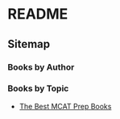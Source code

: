 # README


## Sitemap

### Books by Author


### Books by Topic

- [The Best MCAT Prep Books](https://github.com/devinschumacher/serpbooks.com/blob/main/The%20Best%20MCAT%20Prep%20Books.md)